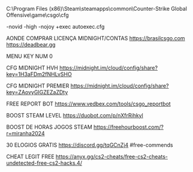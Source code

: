 C:\Program Files (x86)\Steam\steamapps\common\Counter-Strike Global Offensive\game\csgo\cfg

-novid -high -nojoy +exec autoexec.cfg

AONDE COMPRAR LICENÇA MIDNIGHT/CONTAS
https://brasilcsgo.com
https://deadbear.gg

MENU KEY
NUM 0

CFG MIDNIGHT HVH
https://midnight.im/cloud/config/share?key=1H3aFDm2fNHLvSHO

CFG MIDNIGHT PREMIER
https://midnight.im/cloud/config/share?key=ZAovyGIGZEZaZDty

FREE REPORT BOT
https://www.vedbex.com/tools/csgo_reportbot

BOOST STEAM LEVEL
https://duobot.com/p/nXfrRihkyl

BOOST DE HORAS JOGOS STEAM
https://freehourboost.com/?r=miranha2024



30 ELOGIOS GRATIS
https://discord.gg/tqGCnZj4
#free-commends

CHEAT LEGIT FREE
https://anyx.gg/cs2-cheats/free-cs2-cheats-undetected-free-cs2-hacks.4/
